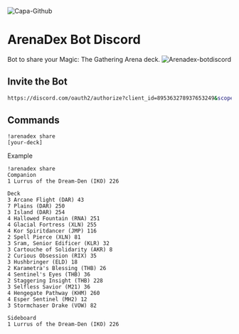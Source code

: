 ![Capa-Github](https://user-images.githubusercontent.com/37223526/160263966-9fbd1cb4-1502-41c3-b075-86150f226b8e.jpg)

# ArenaDex Bot Discord

Bot to share your Magic: The Gathering Arena deck.
![Arenadex-botdiscord](https://user-images.githubusercontent.com/37223526/160263218-bac105d7-9baa-4e07-898e-60829470f7d8.jpg)

## Invite the Bot 

```bash
https://discord.com/oauth2/authorize?client_id=895363278937653249&scope=bot&permissions=2147601408
```

## Commands

```
!arenadex share
[your-deck]
```
Example
```
!arenadex share
Companion
1 Lurrus of the Dream-Den (IKO) 226

Deck 
3 Arcane Flight (DAR) 43
7 Plains (DAR) 250
3 Island (DAR) 254
4 Hallowed Fountain (RNA) 251
4 Glacial Fortress (XLN) 255
4 Kor Spiritdancer (JMP) 116
2 Spell Pierce (XLN) 81
3 Sram, Senior Edificer (KLR) 32
3 Cartouche of Solidarity (AKR) 8
2 Curious Obsession (RIX) 35
3 Hushbringer (ELD) 18
2 Karametra's Blessing (THB) 26
4 Sentinel's Eyes (THB) 36
2 Staggering Insight (THB) 228
3 Selfless Savior (M21) 36
4 Hengegate Pathway (KHM) 260
4 Esper Sentinel (MH2) 12
3 Stormchaser Drake (VOW) 82

Sideboard
1 Lurrus of the Dream-Den (IKO) 226
```
